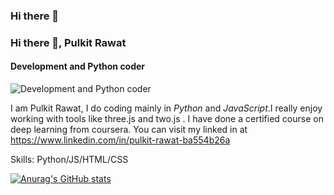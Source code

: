 ### Hi there 👋

### Hi there 👋, Pulkit Rawat
#### Development and Python coder
![Development and Python coder](s/banner.png)

I am Pulkit Rawat, I do coding mainly in *Python* and *JavaScript*.I really enjoy working with tools like three.js and two.js . I have done a certified course on deep learning from coursera. You can visit my linked in at https://www.linkedin.com/in/pulkit-rawat-ba554b26a

Skills: Python/JS/HTML/CSS

[![Anurag's GitHub stats](https://github-readme-stats.vercel.app/api?username=PulkitRawat)](https://github.com/anuraghazra/github-readme-stats)

